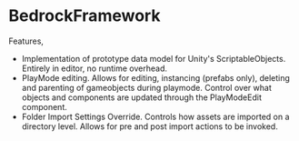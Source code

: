 # BedrockFramework
Features,

- Implementation of prototype data model for Unity's ScriptableObjects. Entirely in editor, no runtime overhead.
- PlayMode editing. Allows for editing, instancing (prefabs only), deleting and parenting of gameobjects during playmode. Control over what objects and components are updated through the PlayModeEdit component.
- Folder Import Settings Override. Controls how assets are imported on a directory level. Allows for pre and post import actions to be invoked.
